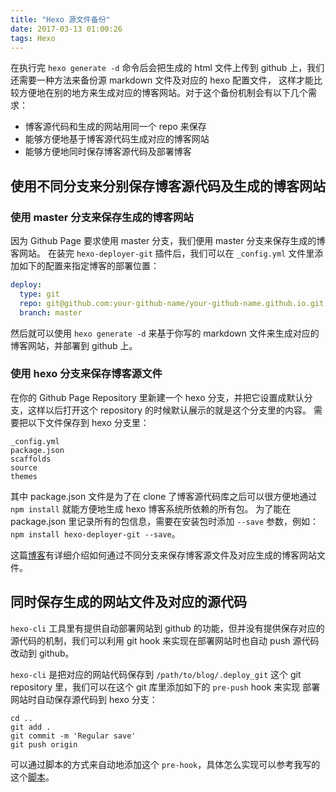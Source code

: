 ```yaml
---
title: "Hexo 源文件备份"
date: 2017-03-13 01:00:26
tags: Hexo
---
```


在执行完 `hexo generate -d` 命令后会把生成的 html 文件上传到 github 上，我们还需要一种方法来备份源 markdown 文件及对应的 hexo 配置文件，
这样才能比较方便地在别的地方来生成对应的博客网站。对于这个备份机制会有以下几个需求：

- 博客源代码和生成的网站用同一个 repo 来保存
- 能够方便地基于博客源代码生成对应的博客网站
- 能够方便地同时保存博客源代码及部署博客

 <!--more-->

## 使用不同分支来分别保存博客源代码及生成的博客网站

### 使用 master 分支来保存生成的博客网站

因为 Github Page 要求使用 master 分支，我们便用 master 分支来保存生成的博客网站。
在装完 `hexo-deployer-git` 插件后，我们可以在 `_config.yml` 文件里添加如下的配置来指定博客的部署位置：

```yaml
deploy:
  type: git
  repo: git@github.com:your-github-name/your-github-name.github.io.git
  branch: master
```

然后就可以使用 `hexo generate -d` 来基于你写的 markdown 文件来生成对应的博客网站，并部署到 github 上。

### 使用 hexo 分支来保存博客源文件

在你的 Github Page Repository 里新建一个 hexo 分支，并把它设置成默认分支，这样以后打开这个 repository 的时候默认展示的就是这个分支里的内容。
需要把以下文件保存到 hexo 分支里：

```text
_config.yml
package.json
scaffolds
source
themes
```

其中 package.json 文件是为了在 clone 了博客源代码库之后可以很方便地通过 `npm install` 就能方便地生成 hexo 博客系统所依赖的所有包。
为了能在 package.json 里记录所有的包信息，需要在安装包时添加 `--save` 参数，例如：`npm install hexo-deployer-git --save`。

这篇[博客](http://www.dxjia.cn/2016/01/27/hexo-write-everywhere/)有详细介绍如何通过不同分支来保存博客源文件及对应生成的博客网站文件。

## 同时保存生成的网站文件及对应的源代码

 `hexo-cli` 工具里有提供自动部署网站到 github 的功能，但并没有提供保存对应的源代码的机制，我们可以利用 git hook 来实现在部署网站时也自动 push 源代码
改动到 github。

`hexo-cli`  是把对应的网站代码保存到 `/path/to/blog/.deploy_git` 这个 git repository 里，我们可以在这个 git 库里添加如下的 `pre-push` hook 来实现
部署网站时自动保存源代码到 hexo 分支：

```shell
cd ..
git add .
git commit -m 'Regular save'
git push origin
```

可以通过脚本的方式来自动地添加这个 `pre-hook`，具体怎么实现可以参考我写的这个[脚本](https://github.com/hiberabyss/hiberabyss.github.io/blob/hexo/blog)。
